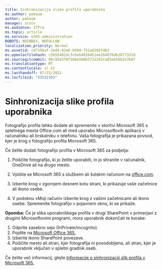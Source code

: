```yaml
---
title: Sinhronizacija slike profila uporabnika
ms.author: pebaum
author: pebaum
manager: scotv
ms.audience: ITPro
ms.topic: article
ms.service: o365-administration
ROBOTS: NOINDEX, NOFOLLOW
localization_priority: Normal
ms.assetid: cd7196af-3ed9-42e6-b594-f51ad265fd63
ms.openlocfilehash: c5b55402dc3c6eb4826451ee2b4076db26773318
ms.sourcegitcommit: 86c95d3f0f268e500b3732243ca85a650b2e7b8f
ms.translationtype: MT
ms.contentlocale: sl-SI
ms.lasthandoff: 07/22/2021
ms.locfileid: "53532163"
---
```

# <a name="sync-a-users-profile-picture"></a>Sinhronizacija slike profila uporabnika

Fotografijo profila lahko dodate ali spremenite v storitvi Microsoft 365 s spletnega mesta Office.com ali med uporabo Microsoftovih aplikacij v računalniku ali brskalniku v telefonu. Vaša fotografija je prikazana povsod, kjer je krog s fotografijo profila Microsoft 365.

Če želite dodati fotografijo profila v Microsoft 365 za podjetja:

1. Poiščite fotografijo, ki jo želite uporabiti, in jo shranite v računalnik, OneDrive ali na drugo mesto.

2. Vpišite se Microsoft 365 s službeim ali šolskim računom na [office.com](https://www.office.com).

3. Izberite krog v zgornjem desnem kotu strani, ki prikazuje vaše začetnice ali ikono osebe.

4. V podoknu »Moji računi« izberite krog z vašimi začetnicami ali ikono osebe. Spremenite fotografijo v pojavnem oknu, ki se prikaže.

**Opomba:** Če je slika uporabniškega profila v drugi SharePoint v primerjavi z drugimi Microsoftovimi programi, mora uporabnik dokončati te korake:

1. Odprite zasebno sejo (InPrivate/incognito).
1. Pojdite na [Microsoft Office 365.](https://www.office.com)
1. Izberite ikono SharePoint povezave.
1. Poiščite mesto ali stran, kjer fotografija ni posodobljena, ali stran, kjer je uporabnik vključen v spletni gradnik oseb.

Če želite več informacij, glejte [Informacije o sinhronizaciji slik profila v Microsoft 365.](https://support.office.com/article/information-about-profile-picture-synchronization-in-office-365-20594d76-d054-4af4-a660-401133e3d48a)

